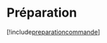 # Préparation

[!include[preparationcommande](preparation.preparationcommande.autogen.md)]





























































































































